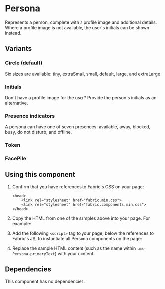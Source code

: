 # Persona
Represents a person, complete with a profile image and additional details. Where a profile image is not available, the user's initials can be shown instead.

## Variants

### Circle (default)
Six sizes are available: tiny, extraSmall, small, default, large, and extraLarge
<!----
{{> Persona props=PersonaExampleProps.tiny}}
{{> Persona props=PersonaExampleProps.extraSmall}}
{{> Persona props=PersonaExampleProps.small}}
{{> Persona props=PersonaExampleProps.default}}
{{> Persona props=PersonaExampleProps.large}}
{{> Persona props=PersonaExampleProps.extraLarge}}
---->
<!---i
![Persona example](https://raw.githubusercontent.com/OfficeDev/office-ui-fabric-js/master/ghdocs/component_images/Persona-circle.png)
i--->

### Initials
Don't have a profile image for the user? Provide the person's initials as an alternative.
<!----
{{> Persona props=PersonaExampleProps.initials}}
---->
<!---i
![Persona example](https://raw.githubusercontent.com/OfficeDev/office-ui-fabric-js/master/ghdocs/component_images/Persona-initials.png)
i--->

### Presence indicators
A persona can have one of seven presences: available, away, blocked, busy, do not disturb, and offline.
<!----
{{> Persona props=PersonaExampleProps.presenceAvailable}}
{{> Persona props=PersonaExampleProps.presenceAway}}
{{> Persona props=PersonaExampleProps.presenceBlocked}}
{{> Persona props=PersonaExampleProps.presenceBusy}}
{{> Persona props=PersonaExampleProps.presenceDND}}
{{> Persona props=PersonaExampleProps.presenceOffline}}
---->
<!---i
![Persona example](https://raw.githubusercontent.com/OfficeDev/office-ui-fabric-js/master/ghdocs/component_images/Persona-presence.png)
i--->

### Token
<!----
{{> Persona props=PersonaExampleProps.token}}
{{> Persona props=PersonaExampleProps.token}}
{{> Persona props=PersonaExampleProps.token}}
--->
<!---i
![Persona example](https://raw.githubusercontent.com/OfficeDev/office-ui-fabric-js/master/ghdocs/component_images/Persona-token.png)
i--->

### FacePile
<!----
{{> Persona props=PersonaExampleProps.facePile}}
{{> Persona props=PersonaExampleProps.facePile}}
{{> Persona props=PersonaExampleProps.facePile}}
---->
<!---i
![Persona example](https://raw.githubusercontent.com/OfficeDev/office-ui-fabric-js/master/ghdocs/component_images/Persona-facepile.png)
i--->

## Using this component
1. Confirm that you have references to Fabric's CSS on your page:
    ```
    <head>
        <link rel="stylesheet" href="fabric.min.css">
        <link rel="stylesheet" href="fabric.components.min.css">
    </head>
    ```
2. Copy the HTML from one of the samples above into your page. For example:
<!---
<pre>
    <code>
{{renderPartialPre "Persona" "PersonaExample" PersonaExampleProps.default false}}
    </code>
</pre>
--->
3. Add the following `<script>` tag to your page, below the references to Fabric's JS, to instantiate all Persona components on the page:
<!---
<pre>
    <code>
{{renderPartialPre "Persona" "PersonaExampleJS" "" false}}
    </code>
</pre>
--->
4. Replace the sample HTML content (such as the name within `.ms-Persona-primaryText`) with your content.

## Dependencies
This component has no dependencies.

<!---
{{> PersonaExampleJS}}
--->
